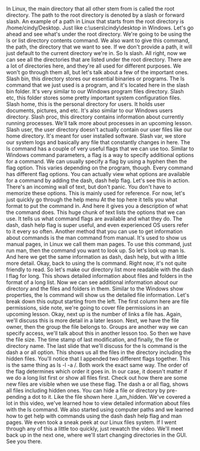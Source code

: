 In Linux, the main directory that all other stem
from is called the root directory. The path to the root directory is
denoted by a slash or forward slash. An example of a path in Linux that
starts from the root directory is /home/cindy/Desktop. Just like c:\users\cindy\desktop
in Windows. Let's go ahead and
see what's under the root directory. We're going to be using the ls or
list directory contents command. We also want to give this command, the
path, the directory that we want to see. If we don't provide a path, it will just
default to the current directory we're in. So ls slash. All right, now we can see all the directories that
are listed under the root directory. There are a lot of directories here, and
they're all used for different purposes. We won't go through them all, but let's
talk about a few of the important ones. Slash bin, this directory stores
our essential binaries or programs. The ls command that we just
used is a program, and it's located here in the slash bin folder. It's very similar to our Windows
program files directory. Slash etc, this folder stores some pretty
important system configuration files. Slash home,
this is the personal directory for users. It holds user documents,
pictures, and etc. It's also similar to our
Windows users directory. Slash proc, this directory contains information
about currently running processes. We'll talk more about processes
in an upcoming lesson. Slash user, the user directory doesn't actually contain our user
files like our home directory. It's meant for user installed software. Slash var, we store our system logs and basically any file that
constantly changes in here. The ls command has a couple of very
useful flags that we can use too. Similar to Windows command parameters, a flag is a way to specify
additional options for a command. We can usually specify a flag by
using a hyphen then the flag option. This varies depending on the program,
though. Every command has different flag options. You can actually view what
options are available for a command by adding the dash,
dash help flag. Let's see this in action. There's an incoming wall of text,
but don't panic. You don't have to memorize these options. This is mainly used for reference. For now, let's just quickly
go through the help menu At the top here it tells you what
format to put the command in. And here it gives you a description
of what the command does. This huge chunk of text lists
the options that we can use. It tells us what command flags
are available and what they do. The dash,
dash help flag is super useful, and even experienced OS users
refer to it every so often. Another method that you can use
to get information about commands is the man command from manual. It's used to show us manual pages,
in Linux we call them man pages. To use this command, just run man,
then the command you want to look up. So let's look up man ls. And here we get the same
information as dash, dash help, but with a little more detail. Okay, back to using the ls command. Right now,
it's not quite friendly to read. So let's make our directory list more
readable with the dash l flag for long. This shows detailed
information about files and folders in the format of a long list. Now we can see additional information
about our directory and the files and folders in them. Similar to the Windows show properties, the ls command will show us
the detailed file information. Let's break down this output
starting from the left. The first column here are file
permissions, side note, we're going to cover file
permissions in an upcoming lesson. Okay, next up is the number
of links a file has. Again, we'll discuss this is
more detail in a later lesson. Next, we have the file owner,
then the group the file belongs to. Groups are another way
we can specify access, we'll talk about this
in another lesson too. So then we have the file size. The time stamp of last modification, and
finally, the file or directory name. The last slide that we'll discuss for the
ls command is the dash a or all option. This shows us all the files in
the directory including the hidden files. You'll notice that I appended
two different flags together. This is the same thing as ls -l -a /. Both work the exact same way. The order of the flag determines
which order it goes in. In our case, it doesn't matter if we do
a long list first or show all files first. Check out how there are some new files
are visible when we use these flag. The dash a or all flag,
shows all files including hidden ones. You can hide a file or
directory by pre-pending a dot to it. Like the file shown here .I_am_hidden. We've covered a lot in this video, we've
learned how to view detailed information about files with the ls command. We also started using computer paths and
we learned how to get help with commands using the dash
dash help flag and man pages. We even took a sneak peek
at our Linux files system. If I went through any of this a little
too quickly, just rewatch the video. We'll meet back up in the next one, where we'll start changing
directories in the GUI. See you there.
